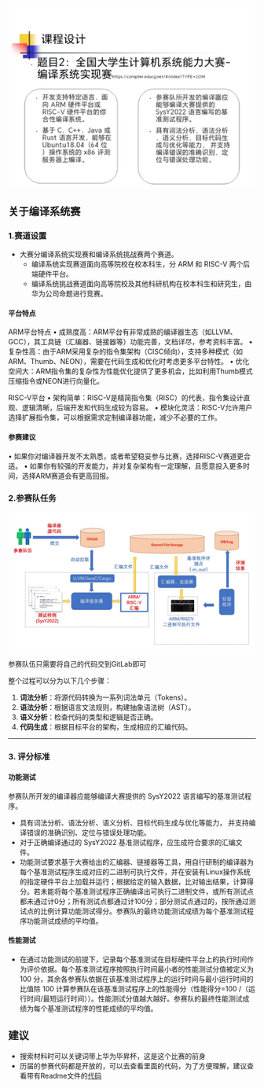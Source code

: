 ![](https://raw.githubusercontent.com/GoodNightmj/PicGo/master/202412061704062.png)

## 关于编译系统赛

### 1.赛道设置

- 大赛分编译系统实现赛和编译系统挑战赛两个赛道。
	- 编译系统实现赛道面向高等院校在校本科生，分 ARM 和 RISC-V 两个后端硬件平台。
	- 编译系统挑战赛道面向高等院校及其他科研机构在校本科生和研究生，由华为公司命题进行竞赛。
#### 平台特点
ARM平台特点
	• 成熟度高：ARM平台有非常成熟的编译器生态（如LLVM、GCC），其工具链（汇编器、链接器等）功能完善，文档详尽，参考资料丰富。
	• 复杂性高：由于ARM采用复杂的指令集架构（CISC倾向），支持多种模式（如ARM、Thumb、NEON），需要在代码生成和优化时考虑更多平台特性。
	• 优化空间大：ARM指令集的复杂性为性能优化提供了更多机会，比如利用Thumb模式压缩指令或NEON进行向量化。

RISC-V平台
	• 架构简单：RISC-V是精简指令集（RISC）的代表，指令集设计直观、逻辑清晰，后端开发和代码生成较为容易。
	• 模块化灵活：RISC-V允许用户选择扩展指令集，可以根据需求定制编译器功能，减少不必要的工作。

#### 参赛建议
• 如果你对编译器开发不太熟悉，或者希望稳妥参与比赛，选择RISC-V赛道更合适。
• 如果你有较强的开发能力，并对复杂架构有一定理解，且愿意投入更多时间，选择ARM赛道会有更高回报。
### 2.参赛队任务

![image.png](https://raw.githubusercontent.com/GoodNightmj/PicGo/master/202412061715691.png)

参赛队伍只需要将自己的代码交到GitLab即可

整个过程可以分为以下几个步骤：

1. **词法分析**：将源代码转换为一系列词法单元（Tokens）。
2. **语法分析**：根据语言文法规则，构建抽象语法树（AST）。
3. **语义分析**：检查代码的类型和逻辑是否正确。
4. **代码生成**：根据目标平台的架构，生成相应的汇编代码。

********
### 3. 评分标准  
#### 功能测试
参赛队所开发的编译器应能够编译大赛提供的 SysY2022 语言编写的基准测试程序。
- 具有词法分析、语法分析、语义分析、目标代码生成与优化等能力， 并支持编译错误的准确识别、定位与错误处理功能。
- 对于正确编译通过的 SysY2022 基准测试程序，应生成符合要求的汇编文件。
- 功能测试要求基于大赛给出的汇编器、链接器等工具，用自行研制的编译器为每个基准测试程序生成对应的二进制可执行文件，并在安装有Linux操作系统的指定硬件平台上加载并运行；根据给定的输入数据，比对输出结果，计算得分。若未能将每个基准测试程序正确编译出可执行二进制文件，或所有测试点都未通过计0分；所有测试点都通过计100分；部分测试点通过的，按所通过测试点的比例计算功能测试得分。参赛队的最终功能测试成绩为每个基准测试程序功能测试成绩的平均值。

#### 性能测试

- 在通过功能测试的前提下，记录每个基准测试在目标硬件平台上的执行时间作为评价依据。每个基准测试程序按照执行时间最小者的性能测试分值被定义为 100 分，其余各参赛队依据在该基准测试程序上的运行时间与最小运行时间的比值除 100 计算参赛队在该基准测试程序上的性能得分（性能得分=100 /（运行时间/最短运行时间））。性能测试分值越大越好。参赛队的最终性能测试成绩为每个基准测试程序的性能成绩的平均值。
## 建议
* 搜索材料时可以关键词带上华为毕昇杯，这是这个比赛的前身
* 历届的参赛代码都是开放的，可以去查看里面的代码，为了方便理解，建议查看带有Readme文件的[代码](https://gitlab.eduxiji.net/educg-group-18973-1895971/carrotcompiler)



